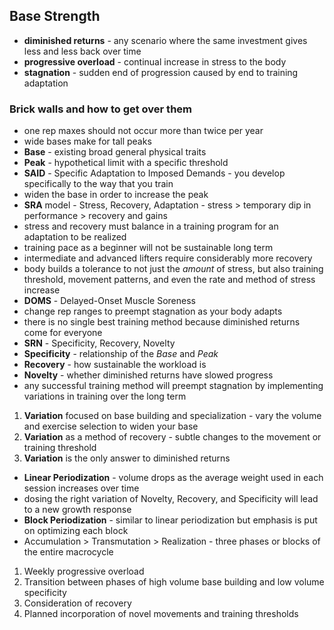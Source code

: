 ## Base Strength


- **diminished returns** - any scenario where the same investment gives less and less back over time
- **progressive overload** - continual increase in stress to the body
- **stagnation** - sudden end of progression caused by end to training adaptation

### Brick walls and how to get over them
- one rep maxes should not occur more than twice per year
- wide bases make for tall peaks
- **Base** - existing broad general physical traits
- **Peak** - hypothetical limit with a specific threshold
- **SAID** - Specific Adaptation to Imposed Demands - you develop specifically to the way that you train
- widen the base in order to increase the peak
- **SRA** model - Stress, Recovery, Adaptation - stress > temporary dip in performance > recovery and gains
- stress and recovery must balance in a training program for an adaptation to be realized
- training pace as a beginner will not be sustainable long term
- intermediate and advanced lifters require considerably more recovery
- body builds a tolerance to not just the *amount* of stress, but also training threshold, movement patterns, and even the rate and method of stress increase
- **DOMS** - Delayed-Onset Muscle Soreness
- change rep ranges to preempt stagnation as your body adapts
- there is no single best training method because diminished returns come for everyone
- **SRN** - Specificity, Recovery, Novelty
- **Specificity** - relationship of the *Base* and *Peak*
- **Recovery** - how sustainable the workload is
- **Novelty** - whether diminished returns have slowed progress
- any successful training method will preempt stagnation by implementing variations in training over the long term

1. **Variation** focused on base building and specialization - vary the volume and exercise selection to widen your base
2. **Variation** as a method of recovery - subtle changes to the movement or training threshold
3. **Variation** is the only answer to diminished returns

- **Linear Periodization** - volume drops as the average weight used in each session increases over time
- dosing the right variation of Novelty, Recovery, and Specificity will lead to a new growth response
- **Block Periodization** - similar to linear periodization but emphasis is put on optimizing each block
- Accumulation > Transmutation > Realization - three phases or blocks of the entire macrocycle

1. Weekly progressive overload
2. Transition between phases of high volume base building and low volume specificity
3. Consideration of recovery
4. Planned incorporation of novel movements and training thresholds